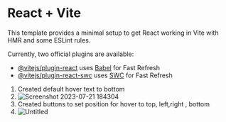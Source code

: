 # React + Vite

This template provides a minimal setup to get React working in Vite with HMR and some ESLint rules.

Currently, two official plugins are available:

- [@vitejs/plugin-react](https://github.com/vitejs/vite-plugin-react/blob/main/packages/plugin-react/README.md) uses [Babel](https://babeljs.io/) for Fast Refresh
- [@vitejs/plugin-react-swc](https://github.com/vitejs/vite-plugin-react-swc) uses [SWC](https://swc.rs/) for Fast Refresh

1. Created default hover text to bottom
2. ![Screenshot 2023-07-21 184304](https://github.com/Manohar7730/tool-tip-react/assets/120391462/2c582a17-a03e-449b-9ab2-2f3a201ed653)
3. Created buttons to set position for hover to top, left,right , bottom
4. ![Untitled](https://github.com/Manohar7730/tool-tip-react/assets/120391462/8a4f3c50-ba5a-414c-9832-cb207ce0e964)

